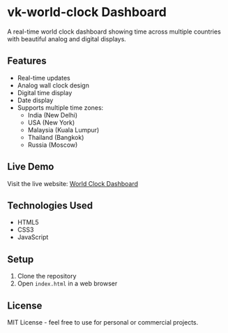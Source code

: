 # vk-world-clock Dashboard

A real-time world clock dashboard showing time across multiple countries with beautiful analog and digital displays.

## Features

- Real-time updates
- Analog wall clock design
- Digital time display
- Date display
- Supports multiple time zones:
  - India (New Delhi)
  - USA (New York)
  - Malaysia (Kuala Lumpur)
  - Thailand (Bangkok)
  - Russia (Moscow)

## Live Demo

Visit the live website: [World Clock Dashboard](https://USERNAME.github.io/world-clock)

## Technologies Used

- HTML5
- CSS3
- JavaScript

## Setup

1. Clone the repository
2. Open `index.html` in a web browser

## License

MIT License - feel free to use for personal or commercial projects.
